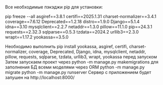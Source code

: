 Все необходимые пэкэджи pip для установки:

pip freeze --all
asgiref==3.8.1
certifi==2025.1.31
charset-normalizer==3.4.1
coverage==7.6.12
Deprecated==1.2.18
distro==1.9.0
Django==5.1.4
idna==3.10
mysqlclient==2.2.7
netaddr==1.3.0
pillow==11.1.0
pip==24.3.1
requests==2.32.3
sqlparse==0.5.3
tzdata==2024.2
urllib3==2.3.0
wrapt==1.17.2
yookassa==3.5.0

Необходимо выполнить pip install yookassa, asgiref, certifi, charset-normalizer, coverage, Deprecated, Django, idna, mysqlclient, netaddr, pillow, requests, sqlparse, tzdata, urllib3, wrapt, yookassa перед запуском
Затем запускаем проект через python -m manage.py makemigrations для заполнения БД всеми моделями через ORM
python -m manage.py migrate
python -m manage.py runserver
Сервер с приложением будет запушен на http://localhost:8000/
